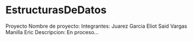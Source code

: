 # EstructurasDeDatos
Proyecto
Nombre de proyecto:
Integrantes:
Juarez Garcia Eliot Said
Vargas Manilla Eric
Descripcion:
En proceso...
